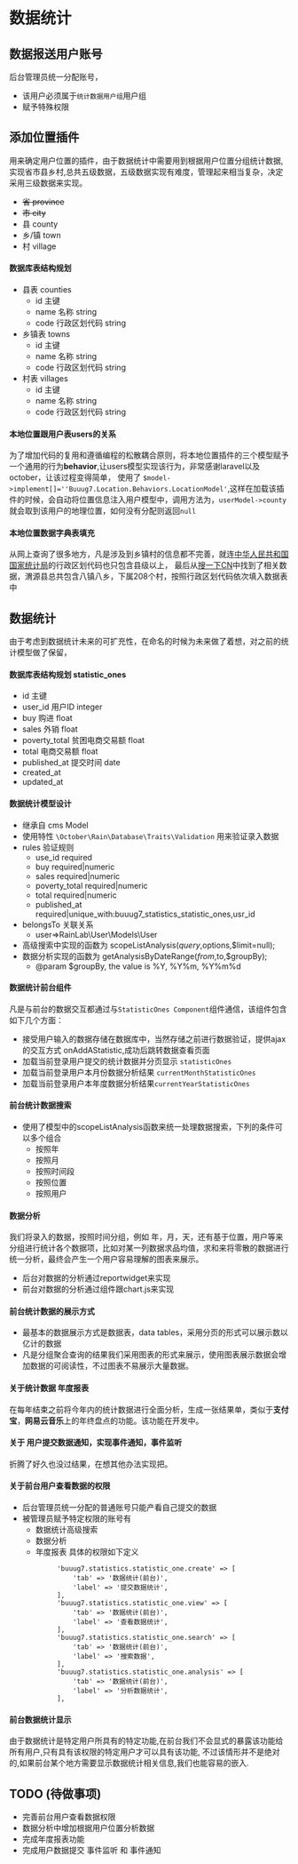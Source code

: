 
# 数据统计

## 数据报送用户账号
后台管理员统一分配账号，
+ 该用户必须属于`统计数据用户组`用户组
+ 赋予特殊权限

## 添加位置插件
用来确定用户位置的插件，由于数据统计中需要用到根据用户位置分组统计数据,实现省市县乡村,总共五级数据，五级数据实现有难度，管理起来相当复杂，决定采用三级数据来实现。
+ ~~省 province~~
+ ~~市 city~~
+ 县 county
+ 乡/镇 town
+ 村 village

#### 数据库表结构规划
+ 县表 counties
    - id 主键
    - name 名称 string
    - code 行政区划代码 string
+ 乡镇表 towns
    - id 主键
    - name 名称 string
    - code 行政区划代码 string
+ 村表 villages
    - id 主键
    - name 名称 string
    - code 行政区划代码 string 

#### 本地位置跟用户表users的关系
为了增加代码的复用和遵循编程的松散耦合原则，将本地位置插件的三个模型赋予一个通用的行为**behavior**,让users模型实现该行为，非常感谢laravel以及october，让该过程变得简单，
使用了 `$model->implement[]=''Buuug7.Location.Behaviors.LocationModel'`,这样在加载该插件的时候，会自动将位置信息注入用户模型中，调用方法为，`userModel->county`就会取到该用户的地理位置，如何没有分配则返回`null`

#### 本地位置数据字典表填充
从网上查询了很多地方，凡是涉及到乡镇村的信息都不完善，就连[中华人民共和国国家统计局](http://www.stats.gov.cn/tjsj/tjbz/xzqhdm/)的行政区划代码也只包含县级以上，
最后从[搜一下CN](http://www.syxcn.com/)中找到了相关数据，渭源县总共包含八镇八乡，下属208个村，按照行政区划代码依次填入数据表中

## 数据统计
由于考虑到数据统计未来的可扩充性，在命名的时候为未来做了着想，对之前的统计模型做了保留，

#### 数据库表结构规划 statistic_ones
+ id 主键
+ user_id 用户ID integer
+ buy 购进 float
+ sales 外销 float
+ poverty_total 贫困电商交易额 float
+ total 电商交易额 float
+ published_at 提交时间 date
+ created_at
+ updated_at

#### 数据统计模型设计
+ 继承自 cms Model
+ 使用特性 `\October\Rain\Database\Traits\Validation` 用来验证录入数据
+ rules 验证规则
    - use_id required
    - buy required|numeric
    - sales required|numeric
    - poverty_total required|numeric
    - total required|numeric
    - published_at required|unique_with:buuug7_statistics_statistic_ones,usr_id
+ belongsTo 关联关系
    - user=>RainLab\User\Models\User 
+ 高级搜索中实现的函数为 scopeListAnalysis($query,$options,$limit=null); 
+ 数据分析实现的函数为 getAnalysisByDateRange($from,$to,$groupBy);
    - @param $groupBy, the value is  %Y, %Y%m, %Y%m%d

#### 数据统计前台组件
凡是与前台的数据交互都通过与`StatisticOnes Component`组件通信，该组件包含如下几个方面：
+ 接受用户输入的数据存储在数据库中，当然存储之前进行数据验证，提供ajax的交互方式 onAddAStatistic,成功后跳转数据查看页面
+ 加载当前登录用户提交的统计数据并分页显示 `statisticOnes`
+ 加载当前登录用户本月份数据分析结果 `currentMonthStatisticOnes`
+ 加载当前登录用户本年度数据分析结果`currentYearStatisticOnes`

#### 前台统计数据搜索
+ 使用了模型中的scopeListAnalysis函数来统一处理数据搜索，下列的条件可以多个组合
    - 按照年
    - 按照月
    - 按照时间段
    - 按照位置
    - 按照用户

#### 数据分析
我们将录入的数据，按照时间分组，例如 年，月，天，还有基于位置，用户等来分组进行统计各个数据项，比如对某一列数据求品均值，求和来将零散的数据进行统一分析，最终会产生一个用户容易理解的图表来展示。
+ 后台对数据的分析通过reportwidget来实现
+ 前台对数据的分析通过组件跟chart.js来实现
    
#### 前台统计数据的展示方式
+ 最基本的数据展示方式是数据表，data tables，采用分页的形式可以展示数以亿计的数据
+ 凡是分组聚合查询的结果我们采用图表的形式来展示，使用图表展示数据会增加数据的可阅读性，不过图表不易展示大量数据。

#### 关于统计数据 年度报表
在每年结束之前将今年内的统计数据进行全面分析，生成一张结果单，类似于**支付宝**，**网易云音乐**上的年终盘点的功能。该功能在开发中。

#### 关于 用户提交数据通知，实现事件通知，事件监听
折腾了好久也没过结果，在想其他办法实现把。

#### 关于前台用户查看数据的权限
+ 后台管理员统一分配的普通账号只能产看自己提交的数据
+ 被管理员赋予特定权限的账号有
    + 数据统计高级搜索
    + 数据分析
    + 年度报表
具体的权限如下定义    
```
            'buuug7.statistics.statistic_one.create' => [
                'tab' => '数据统计(前台)',
                'label' => '提交数据统计',
            ],
            'buuug7.statistics.statistic_one.view' => [
                'tab' => '数据统计(前台)',
                'label' => '查看数据统计',
            ],
            'buuug7.statistics.statistic_one.search' => [
                'tab' => '数据统计(前台)',
                'label' => '搜索数据',
            ],
            'buuug7.statistics.statistic_one.analysis' => [
                'tab' => '数据统计(前台)',
                'label' => '分析数据统计',
            ],
```    

#### 前台数据统计显示
由于数据统计是特定用户所具有的特定功能,在前台我们不会显式的暴露该功能给所有用户,只有具有该权限的特定用户才可以具有该功能,
不过该情形并不是绝对的,如果前台某个地方需要显示数据统计相关信息,我们也能容易的嵌入.

## TODO (待做事项)
+ 完善前台用户查看数据权限
+ 数据分析中增加根据用户位置分析数据
+ 完成年度报表功能
+ 完成用户数据提交 事件监听 和 事件通知
